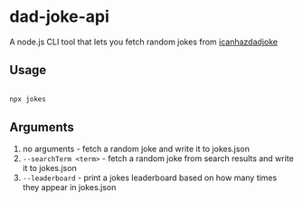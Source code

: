 # dad-joke-api

A node.js CLI tool that lets you fetch random jokes from [icanhazdadjoke](https://icanhazdadjoke.com)

## Usage

```bash

npx jokes

```

## Arguments

1. no arguments - fetch a random joke and write it to jokes.json
1. `--searchTerm <term>` - fetch a random joke from search results and write it to jokes.json
1. `--leaderboard` - print a jokes leaderboard based on how many times they appear in jokes.json

